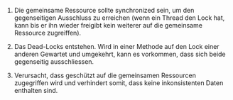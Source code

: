 1) Die gemeinsame Ressource sollte synchronized sein, um den gegenseitigen Ausschluss zu erreichen (wenn ein Thread den Lock hat, kann bis er ihn wieder freigibt kein weiterer auf die gemeinsame Ressource zugreiffen). 

2) Das Dead-Locks entstehen. Wird in einer Methode auf den Lock einer anderen Gewartet und umgekehrt, kann es vorkommen, dass sich beide gegenseitig ausschliessen.

3) Verursacht, dass geschützt auf die gemeinsamen Ressourcen zugegriffen wird und verhindert somit, dass keine inkonsistenten Daten enthalten sind.
